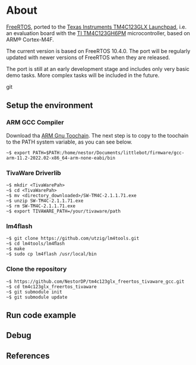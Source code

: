 # About
[FreeRTOS](http://www.freertos.org/), ported to the
[Texas Instruments TM4C123GLX Launchpad](http://www.ti.com/tool/ek-tm4c123gxl), 
i.e. an evaluation board with the 
[TI TM4C123GH6PM](http://www.ti.com/lit/ds/symlink/tm4c123gh6pm.pdf)
microcontroller, based on ARM&#xae; Cortex-M4F.

The current version is based on FreeRTOS 10.4.0. The port will be regularly
updated with newer versions of FreeRTOS when they are released.

The port is still at an early development stage and includes only very basic
demo tasks. More complex tasks will be included in the future.

git
## Setup the environment
<!-- * _Tiva&#x2122; C series TM4C123GLX Launchpad_
* A _Micro-B USB cable_, usually shipped with a Launchpad
* _[GNU Arm Embedded Toolchain](https://developer.arm.com/open-source/gnu-toolchain/gnu-rm/downloads)_,
based on GCC. See comments in _setenv.sh_ for more details about download and installation.
* _GNU Make_
* _[LM4Tools](https://github.com/utzig/lm4tools)_ or 
_[TI LMFlash Programmer](http://www.ti.com/tool/lmflashprogrammer)_ 
to upload images to the Launchpad
* Opt  -->

### ARM GCC Compiler

Download tha [ARM Gnu Toochain](https://developer.arm.com/downloads/-/arm-gnu-toolchain-downloads). The next step is to copy to the toochain to the PATH system variable, as you can see below.

```console
~$ export PATH=$PATH:/home/nestor/Documents/littlebot/firmware/gcc-arm-11.2-2022.02-x86_64-arm-none-eabi/bin
  ```


### TivaWare Driverlib

  ```console
~$ mkdir <TivaWarePah>
~$ cd <TivaWarePah>
~$ mv <directory_downloaded>/SW-TM4C-2.1.1.71.exe
~$ unzip SW-TM4C-2.1.1.71.exe
~$ rm SW-TM4C-2.1.1.71.exe
~$ export TIVAWARE_PATH=/your/tivaware/path
```

### lm4flash

```console
~$ git clone https://github.com/utzig/lm4tools.git
~$ cd lm4tools/lm4ﬂash
~$ make
~$ sudo cp lm4flash /usr/local/bin
```

### Clone the repository

```console
~$ https://github.com/NestorDP/tm4c123glx_freertos_tivaware_gcc.git
~$ cd tm4c123glx_freertos_tivaware
~$ git submodule init
~$ git submodule update
```

## Run code example

## Debug

## References

